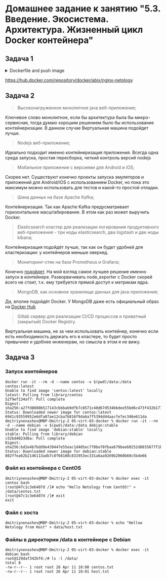 # Домашнее задание к занятию "5.3. Введение. Экосистема. Архитектура. Жизненный цикл Docker контейнера"

## Задача 1

<details>
<summary>Dockerfile and push image</summary>

```dockerfile
FROM nginx:alpine
COPY index.html /usr/share/nginx/html/index.html
```

```shell
dmitriynenashev@MBP-Dmitriy-2 05-virt-03-docker % docker build -t abix/nginx-netology .
[+] Building 1.3s (7/7) FINISHED                                                          
 => [internal] load build definition from Dockerfile                                 0.5s
 => => transferring dockerfile: 36B                                                  0.0s
 => [internal] load .dockerignore                                                    0.3s
 => => transferring context: 2B                                                      0.0s
 => [internal] load metadata for docker.io/library/nginx:alpine                      0.0s
 => [internal] load build context                                                    0.2s
 => => transferring context: 31B                                                     0.0s
 => [1/2] FROM docker.io/library/nginx:alpine                                        0.0s
 => CACHED [2/2] COPY index.html /usr/share/nginx/html/index.html                    0.0s
 => exporting to image                                                               0.3s
 => => exporting layers                                                              0.0s
 => => writing image sha256:7946249c6f37b69056ba9279fff424cb03ddc1253cfa4744a5a2b37  0.0s
 => => naming to docker.io/abix/nginx-netology                                       0.0s
dmitriynenashev@MBP-Dmitriy-2 05-virt-03-docker % docker push abix/nginx-netology:latest
The push refers to repository [docker.io/abix/nginx-netology]
8cde0cba101d: Pushed 
bf3ec059f5ae: Layer already exists 
12751e857215: Layer already exists 
647712d5ea56: Layer already exists 
a0b311f5c332: Layer already exists 
b7ccafc028c4: Layer already exists 
4f4ce317c6bb: Layer already exists 
latest: digest: sha256:f43e7780659b289524f4132495b840978cb4c3743299290262ed79461a024123 size: 1775
```
</details>

https://hub.docker.com/repository/docker/abix/nginx-netology

## Задача 2

> Высоконагруженное монолитное java веб-приложение;

Ключевое слово монолитное, если бы архитектура была бы микро-сервисная, тогда думаю хорошим решением было бы использование контейнеризации. В данном случае Виртуальная машина подойдет лучше.

> Nodejs веб-приложение;

Идеально подходит именно контейнеризация приложения. Всегда одна среда запуска, простая пересборка, четкий контроль версий nodejs

> Мобильное приложение c версиями для Android и iOS;

Скорее нет. Существуют конечно проекты запуска эмуляторов и приложений для Android/iOS с использованием Docker, но пока это максимум можно использовать для тестов и какой-то простой отладки.

> Шина данных на базе Apache Kafka;

Контейнеризация. Так как Apache Kafka предусматривает горизонтальное масштабирование. В этом как раз может выручить Docker.
 
> Elasticsearch кластер для реализации логирования продуктивного веб-приложения - три ноды elasticsearch, два logstash и две ноды kibana;

Контейнеризация подойдёт лучше, так как он будет удобней для кластеризации: у контейнеров меньше оверхед.

> Мониторинг-стек на базе Prometheus и Grafana;
 
Конечно [подойдет](https://grafana.com/blog/2019/05/07/ask-us-anything-should-i-run-prometheus-in-a-container/). На мой взгляд самое лучшее решение именно запуск в контейнере. Разворвачивать node_exporter с Docker скорей всего не стоит, т.к. ему требуется прямой доступ к метрикам ядра.

> MongoDB, как основное хранилище данных для java-приложения;

Да, вполне подойдёт Docker. У MongoDB даже есть официальный образ на [Docker Hub](https://hub.docker.com/_/mongo) 

> Gitlab сервер для реализации CI/CD процессов и приватный (закрытый) Docker Registry.

Виртуальная машина, не за чем использовать контейнер, конечно если есть необходимость держать его в кластере, то будет просто привычнее и удобнее инженерам, но смысла в этом я не вижу.

## Задача 3

### Запуск контейнеров

```shell
docker run -it --rm -d --name centos -v $(pwd)/data:/data centos:latest
Unable to find image 'centos:latest' locally
latest: Pulling from library/centos
52f9ef134af7: Pull complete 
Digest: sha256:a27fd8080b517143cbbbab9dfb7c8571c40d67d534bbdee55bd6c473f432b177
Status: Downloaded newer image for centos:latest
6941c93559952e6dfa07ae12cba7b816f9da6a7f5394d44aacfe7ec346e611da
dmitriynenashev@MBP-Dmitriy-2 05-virt-03-docker % docker run -it --rm -d --name debian -v $(pwd)/data:/data debian:stable
Unable to find image 'debian:stable' locally
stable: Pulling from library/debian
c52bd4023d6a: Pull complete 
Digest: sha256:bd2e4b7bdd9e439447e55eac1d485ec770be78fbaa679bee60252d8835877f1b
Status: Downloaded newer image for debian:stable
802ffea62b2146113adb7c8f68108c831953ec331a6aa9269b2060b60c5b4e66
```

### Файл из контейнера с CentOS

```shell
dmitriynenashev@MBP-Dmitriy-2 05-virt-03-docker % docker exec -it centos bash
[root@47c1c3e6407d /]# echo "Hello Netology from CentOS!" > /data/centos.txt
[root@47c1c3e6407d /]# exit
exit
```

### Файл с хоста

```shell
dmitriynenashev@MBP-Dmitriy-2 05-virt-03-docker % echo "Hellow Netology from Host" > data/host.txt
```

### Файлы в директории /data в контейнере с Debian

```shell
dmitriynenashev@MBP-Dmitriy-2 05-virt-03-docker % docker exec -it debian bash
root@129daf342bf4:/# ls -l /data/
total 8
-rw-r--r-- 1 root root 28 Apr 11 10:00 centos.txt
-rw-r--r-- 1 root root 26 Apr 11 10:01 host.txt
```
